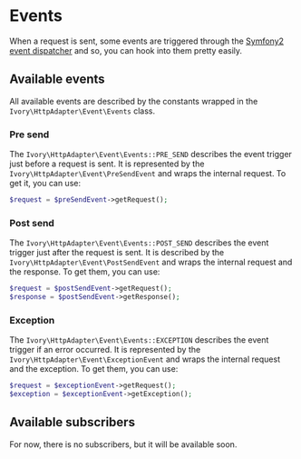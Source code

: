 # Events

When a request is sent, some events are triggered through the
[Symfony2 event dispatcher](http://symfony.com/doc/current/components/event_dispatcher/introduction.html) and so, you
can hook into them pretty easily.

## Available events

All available events are described by the constants wrapped in the `Ivory\HttpAdapter\Event\Events` class.

### Pre send

The `Ivory\HttpAdapter\Event\Events::PRE_SEND` describes the event trigger just before a request is sent. It is
represented by the `Ivory\HttpAdapter\Event\PreSendEvent` and wraps the internal request. To get it, you can use:

``` php
$request = $preSendEvent->getRequest();
```

### Post send

The `Ivory\HttpAdapter\Event\Events::POST_SEND` describes the event trigger just after the request is sent. It is
described by the `Ivory\HttpAdapter\Event\PostSendEvent` and wraps the internal request and the response. To get them,
you can use:

``` php
$request = $postSendEvent->getRequest();
$response = $postSendEvent->getResponse();
```

### Exception

The `Ivory\HttpAdapter\Event\Events::EXCEPTION` describes the event trigger if an error occurred. It is represented by
the `Ivory\HttpAdapter\Event\ExceptionEvent` and wraps the internal request and the exception. To get them, you can
use:

``` php
$request = $exceptionEvent->getRequest();
$exception = $exceptionEvent->getException();
```

## Available subscribers

For now, there is no subscribers, but it will be available soon.
